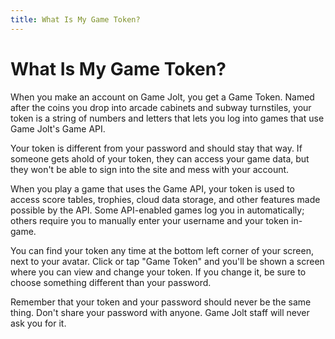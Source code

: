 ```yaml
---
title: What Is My Game Token?
---
```


# What Is My Game Token?

When you make an account on Game Jolt, you get a Game Token. Named after the coins you drop into arcade cabinets and subway turnstiles, your token is a string of numbers and letters that lets you log into games that use Game Jolt's Game API.

Your token is different from your password and should stay that way. If someone gets ahold of your token, they can access your game data, but they won't be able to sign into the site and mess with your account.

When you play a game that uses the Game API, your token is used to access score tables, trophies, cloud data storage, and other features made possible by the API. Some API-enabled games log you in automatically; others require you to manually enter your username and your token in-game.

You can find your token any time at the bottom left corner of your screen, next to your avatar. Click or tap "Game Token" and you'll be shown a screen where you can view and change your token. If you change it, be sure to choose something different than your password.

Remember that your token and your password should never be the same thing. Don't share your password with anyone. Game Jolt staff will never ask you for it.
